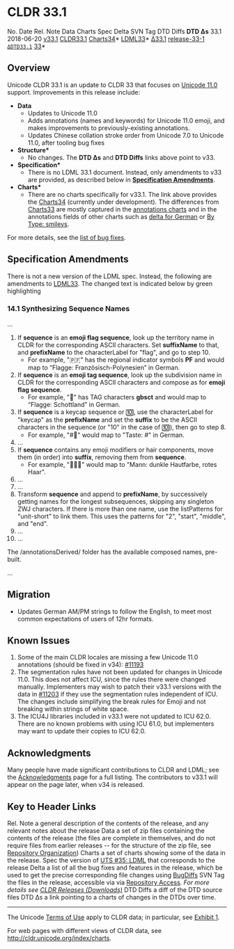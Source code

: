 # CLDR 33.1

No. Date Rel. Note Data Charts Spec Delta SVN Tag DTD Diffs **DTD Δs** 33.1
2018-06-20 [v33.1](http://cldr.unicode.org/index/downloads/cldr-33-1)
[CLDR33.1](http://unicode.org/Public/cldr/33.1/)
[Charts34](http://www.unicode.org/cldr/charts/34)\*
[LDML33](https://www.unicode.org/reports/tr35/tr35-51/tr35.html)\*
[Δ33.1](http://unicode.org/cldr/trac/query?resolution=fixed&milestone=33.1&group=component&max=999)
[release-33-1](http://www.unicode.org/repos/cldr/tags/release-33-1/)
[`ΔDTD33.1`](http://unicode.org/cldr/trac/changeset?reponame=&new=HEAD@tags/release-33/common/dtd&old=HEAD@tags/release-33-1/common/dtd)
[33](http://www.unicode.org/cldr/charts/33/supplemental/dtd_deltas.html)\*

## Overview

Unicode CLDR 33.1 is an update to CLDR 33 that focuses on [Unicode
11.0](http://blog.unicode.org/2018/06/announcing-unicode-standard-version-110.html)
support. Improvements in this release include:

*   **Data**
    *   Updates to Unicode 11.0
    *   Adds annotations (names and keywords) for Unicode 11.0 emoji, and makes
        improvements to previously-existing annotations.
    *   Updates Chinese collation stroke order from Unicode 7.0 to Unicode 11.0,
        after tooling bug fixes
*   **Structure\***
    *   No changes. The **DTD Δs** and **DTD Diffs** links above point to v33.
*   **Specification\***
    *   There is no LDML 33.1 document. Instead, only amendments to v33 are
        provided, as described below in [**Specification
        Amendments**](cldr-33-1.md).
*   **Charts\***
    *   There are no charts specifically for v33.1. The link above provides the
        [Charts34](http://www.unicode.org/cldr/charts/34/) (currently under
        development). The differences from
        [Charts33](http://www.unicode.org/cldr/charts/33/) are mostly captured
        in the [annotations
        charts](https://www.unicode.org/cldr/charts/34/annotations/index.html)
        and in the annotations fields of other charts such as [delta for
        German](https://www.unicode.org/cldr/charts/34/delta/de.html) or [By
        Type:
        smileys](https://www.unicode.org/cldr/charts/34/by_type/characters.smileys.html).

For more details, see the [list of bug
fixes](http://unicode.org/cldr/trac/query?resolution=fixed&milestone=33.1&group=component&max=999).

## Specification Amendments

There is not a new version of the LDML spec. Instead, the following are
amendments to [LDML33](https://www.unicode.org/reports/tr35/tr35-51/tr35.html).
The changed text is indicated below by green highlighting

### 14.1 Synthesizing Sequence Names

…

1.  If **sequence** is an **emoji flag sequence**, look up the territory name in
    CLDR for the corresponding ASCII characters. Set **suffixName** to that, and
    **prefixName** to the characterLabel for "flag", and go to step 10.
    *   For example, "🇵🇫" has the regional indicator symbols **PF** and would
        map to “Flagge: Französisch-Polynesien” in German.
2.  If **sequence** is an **emoji tag sequence**, look up the subdivision name
    in CLDR for the corresponding ASCII characters and compose as for **emoji
    flag sequence**.
    *   For example, "🏴󠁧󠁢󠁳󠁣󠁴󠁿" has TAG characters **gbsct** and would map to
        “Flagge: Schottland” in German.
3.  If **sequence** is a keycap sequence or 🔟, use the characterLabel for
    "keycap" as the **prefixName** and set the **suffix** to be the ASCII
    characters in the sequence (or "10" in the case of 🔟), then go to step 8.
    *   For example, "#⃣" would map to "Taste: #" in German.
4.  …
5.  If **sequence** contains any emoji modifiers or hair components, move them
    (in order) into **suffix**, removing them from **sequence**.
    *   For example, "👨🏿‍🦰" would map to "Mann: dunkle Hautfarbe, rotes Haar".
6.  …
7.  …
8.  Transform **sequence** and append to **prefixName**, by successively getting
    names for the longest subsequences, skipping any singleton ZWJ characters.
    If there is more than one name, use the listPatterns for "unit-short" to
    link them. This uses the patterns for "2", "start", "middle", and "end".
9.  …
10. …

The /annotationsDerived/ folder has the available composed names, pre-built.

…

## Migration

*   Updates German AM/PM strings to follow the English, to meet most common
    expectations of users of 12hr formats.

## Known Issues

1.  Some of the main CLDR locales are missing a few Unicode 11.0 annotations
    (should be fixed in v34):
    [#11193](https://unicode.org/cldr/trac/ticket/11193)
2.  The segmentation rules have not been updated for changes in Unicode 11.0.
    This does not affect ICU, since the rules there were changed manually.
    Implementers may wish to patch their v33.1 versions with the data in
    [#11203](https://unicode.org/cldr/trac/ticket/11203) if they use the
    segmentation rules independent of ICU. The changes include simplifying the
    break rules for Emoji and not breaking within strings of white space.
3.  The ICU4J libraries included in v33.1 were not updated to ICU 62.0. There
    are no known problems with using ICU 61.0, but implementers may want to
    update their copies to ICU 62.0.

## Acknowledgments

Many people have made significant contributions to CLDR and LDML; see the
[Acknowledgments](../acknowledgments.md) page for a full listing. The
contributors to v33.1 will appear on the page later, when v34 is released.

## Key to Header Links

Rel. Note a general description of the contents of the release, and any relevant
notes about the release Data a set of zip files containing the contents of the
release (the files are complete in themselves, and do not require files from
earlier releases -- for the structure of the zip file, see [Repository
Organization](http://cldr.unicode.org/index/downloads#Repository_Organization))
Charts a set of charts showing some of the data in the release. Spec the version
of [UTS #35: LDML](http://www.unicode.org/reports/tr35/) that corresponds to the
release Delta a list of all the bug fixes and features in the release, which be
used to get the precise corresponding file changes using
[BugDiffs](http://unicode.org/cgi-bin/bugdiffs.pl) SVN Tag the files in the
release, accessible via via [Repository
Access](http://cldr.unicode.org/index/downloads#latest_draft_version). *For more
details see [CLDR Releases (Downloads)](index.md)* DTD Diffs a diff of the DTD
source files DTD Δs a link pointing to a charts of changes in the DTDs over
time.

---

The Unicode [Terms of Use](http://unicode.org/copyright.html) apply to CLDR
data; in particular, see [Exhibit
1](http://unicode.org/copyright.html#Exhibit1).

For web pages with different views of CLDR data, see
<http://cldr.unicode.org/index/charts>.
